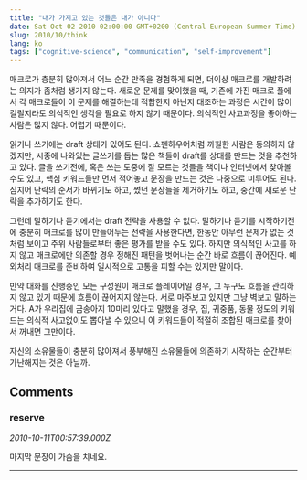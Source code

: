 ```yaml
---
title: "내가 가지고 있는 것들은 내가 아니다"
date: Sat Oct 02 2010 02:00:00 GMT+0200 (Central European Summer Time)
slug: 2010/10/think
lang: ko
tags: ["cognitive-science", "communication", "self-improvement"]
---
```


매크로가 충분히 많아져서 어느 순간 만족을 경험하게 되면, 더이상 매크로를 개발하려는 의지가 좀처럼 생기지 않는다. 새로운 문제를 맞이했을 때, 기존에 가진 매크로 풀에서 각 매크로들이 이 문제를 해결하는데 적합한지 아닌지 대조하는 과정은 시간이 많이 걸릴지라도 의식적인 생각을 필요로 하지 않기 때문이다. 의식적인 사고과정을 좋아하는 사람은 많지 않다. 어렵기 때문이다.

읽기나 쓰기에는 draft 상태가 있어도 된다. 쇼펜하우어처럼 까칠한 사람은 동의하지 않겠지만, 시중에 나와있는 글쓰기를 돕는 많은 책들이 draft를 상태를 만드는 것을 추천하고 있다. 글을 쓰기전에, 혹은 쓰는 도중에 잘 모르는 것들을 책이나 인터넷에서 찾아볼 수도 있고, 핵심 키워드들만 먼저 적어놓고 문장을 만드는 것은 나중으로 미루어도 된다. 심지어 단락의 순서가 바뀌기도 하고, 썼던 문장들을 제거하기도 하고, 중간에 새로운 단락을 추가하기도 한다.

그런데 말하기나 듣기에서는 draft 전략을 사용할 수 없다. 말하기나 듣기를 시작하기전에 충분히 매크로를 많이 만들어두는 전략을 사용한다면, 한동안 아무런 문제가 없는 것처럼 보이고 주위 사람들로부터 좋은 평가를 받을 수도 있다. 하지만 의식적인 사고를 하지 않고 매크로에만 의존할 경우 정해진 패턴을 벗어나는 순간 바로 흐름이 끊어진다. 예외처리 매크로를 준비하여 일시적으로 고통을 피할 수는 있지만 말이다.

만약 대화를 진행중인 모든 구성원이 매크로 플레이어일 경우, 그 누구도 흐름을 관리하지 않고 있기 때문에 흐름이 끊어지지 않는다. 서로 마주보고 있지만 그냥 벽보고 말하는거다. A가 우리집에 금송아지 10마리 있다고 말했을 경우, 집, 귀중품, 동물 정도의 키워드는 의식적 사고없이도 뽑아낼 수 있으니 이 키워드들이 적절히 조합된 매크로를 찾아서 꺼내면 그만이다.

자신의 소유물들이 충분히 많아져서 풍부해진 소유물들에 의존하기 시작하는 순간부터 가난해지는 것은 아닐까.

## Comments

### reserve
*2010-10-11T00:57:39.000Z*

마지막 문장이 가슴을 치네요.

---
